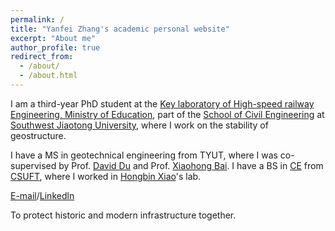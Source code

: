 ```yaml
---
permalink: /
title: "Yanfei Zhang's academic personal website"
excerpt: "About me"
author_profile: true
redirect_from: 
  - /about/
  - /about.html
---
```


I am a third-year PhD student at the [Key laboratory of High-speed railway Engineering, Ministry of Education](https://sro.swjtu.edu.cn/info/1100/7947.htm), part of the [School of Civil Engineering](https://civil.swjtu.edu.cn/vatuu/EnglishView) at [Southwest Jiaotong University](https://en.swjtu.edu.cn/), where I work on the stability of geostructure. 

I have a MS in geotechnical engineering from TYUT, where I was co-supervised by Prof. [David Du](https://www.linkedin.com/in/david-du-47b79719/) and Prof. [Xiaohong Bai](http://jgxy.tyut.edu.cn/info/1286/3320.htm). I have a BS in [CE](https://tmxy.csuft.edu.cn/) from [CSUFT](https://english.csuft.edu.cn/), where I worked in [Hongbin Xiao](https://tmxy.csuft.edu.cn/szdw/jsfc/201006/t20100607_33824.html)'s lab.

[E-mail](mailto:Zhangyanfei@my.swjtu.edu.cn)/[Linkedln](https://www.linkedin.com/in/yanfei-zhang-57176459/)

To protect historic and modern infrastructure together.

